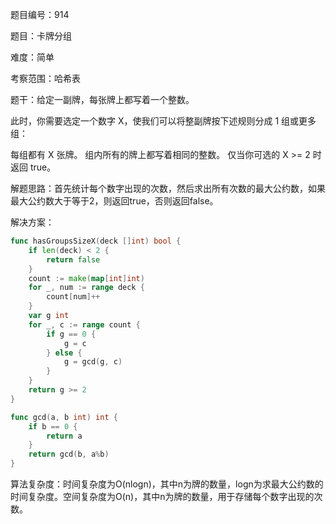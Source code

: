 题目编号：914

题目：卡牌分组

难度：简单

考察范围：哈希表

题干：给定一副牌，每张牌上都写着一个整数。

此时，你需要选定一个数字 X，使我们可以将整副牌按下述规则分成 1 组或更多组：

每组都有 X 张牌。
组内所有的牌上都写着相同的整数。
仅当你可选的 X >= 2 时返回 true。

解题思路：首先统计每个数字出现的次数，然后求出所有次数的最大公约数，如果最大公约数大于等于2，则返回true，否则返回false。

解决方案：

```go
func hasGroupsSizeX(deck []int) bool {
    if len(deck) < 2 {
        return false
    }
    count := make(map[int]int)
    for _, num := range deck {
        count[num]++
    }
    var g int
    for _, c := range count {
        if g == 0 {
            g = c
        } else {
            g = gcd(g, c)
        }
    }
    return g >= 2
}

func gcd(a, b int) int {
    if b == 0 {
        return a
    }
    return gcd(b, a%b)
}
```

算法复杂度：时间复杂度为O(nlogn)，其中n为牌的数量，logn为求最大公约数的时间复杂度。空间复杂度为O(n)，其中n为牌的数量，用于存储每个数字出现的次数。